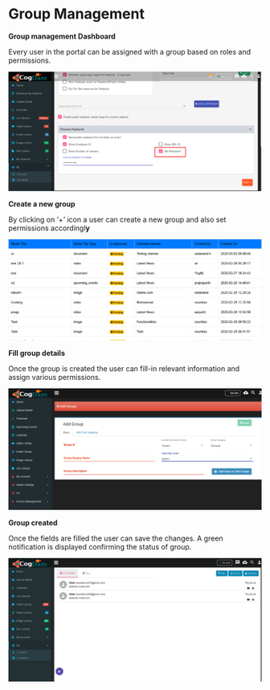 # Group Management

**Group management Dashboard**

Every user in the portal can be assigned with a group based on roles and permissions.

![](../../.gitbook/assets/image%20%28124%29.png)

**Create a new group**

By clicking on ‘+’ icon a user can create a new group and also set permissions accordingl**y**

![](../../.gitbook/assets/image%20%28204%29.png)

**Fill group details**

Once the group is created the user can fill-in relevant information and assign various permissions.

![](../../.gitbook/assets/image%20%2817%29.png)

**Group created**

Once the fields are filled the user can save the changes. A green notification is displayed confirming the status of group.

![](../../.gitbook/assets/image%20%28210%29.png)

